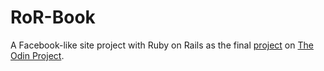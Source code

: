 # RoR-Book

A Facebook-like site project with Ruby on Rails as the final [project](http://www.theodinproject.com/ruby-on-rails/final-project?ref=lnav) on [The Odin Project](http://www.theodinproject.com/home).